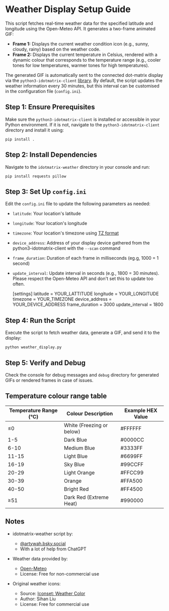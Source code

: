 Weather Display Setup Guide
===========================

This script fetches real-time weather data for the specified latitude and longitude using the Open-Meteo API. It generates a two-frame animated GIF:

*   **Frame 1:** Displays the current weather condition icon (e.g., sunny, cloudy, rainy) based on the weather code.
*   **Frame 2:** Displays the current temperature in Celsius, rendered with a dynamic colour that corresponds to the temperature range (e.g., cooler tones for low temperatures, warmer tones for high temperatures).

The generated GIF is automatically sent to the connected dot-matrix display via the `python3-idotmatrix-client` [library](https://github.com/derkalle4/python3-idotmatrix-client). By default, the script updates the weather information every 30 minutes, but this interval can be customised in the configuration file (`config.ini`).

Step 1: Ensure Prerequisites
----------------------------

Make sure the `python3-idotmatrix-client` is installed or accessible in your Python environment. If it is not, navigate to the `python3-idotmatrix-client` directory and install it using:

    pip install .

Step 2: Install Dependencies
----------------------------

Navigate to the `idotmatrix-weather` directory in your console and run:

    pip install requests pillow

Step 3: Set Up `config.ini`
---------------------------

Edit the `config.ini` file to update the following parameters as needed:

*   `latitude`: Your location's latitude
*   `longitude`: Your location's longitude
*   `timezone`: Your location's timezone using [TZ format](https://en.wikipedia.org/wiki/List_of_tz_database_time_zones)
*   `device_address`: Address of your display device gathered from the python3-idotmatrix-client with the `--scan` command
*   `frame_duration`: Duration of each frame in milliseconds (eg.g, 1000 = 1 second)
*   `update_interval`: Update interval in seconds (e.g., 1800 = 30 minutes). Please respect the Open-Meteo API and don't set this to update too often.

    [settings]
    latitude = YOUR_LATTITUDE
    longitude = YOUR_LONGITUDE
    timezone = YOUR_TIMEZONE
    device_address = YOUR_DEVICE_ADDRESS
    frame_duration = 3000
    update_interval = 1800
    
    

Step 4: Run the Script
----------------------

Execute the script to fetch weather data, generate a GIF, and send it to the display:

    python weather_display.py

Step 5: Verify and Debug
------------------------

Check the console for debug messages and `debug` directory for generated GIFs or rendered frames in case of issues.

Temperature colour range table
------------------------------

| Temperature Range (°C) | Colour Description       | Example HEX Value |
|------------------------|--------------------------|-------------------|
| ≤0                     | White (Freezing or below)| #FFFFFF           |
| 1-5                    | Dark Blue                | #0000CC           |
| 6-10                   | Medium Blue              | #3333FF           |
| 11-15                  | Light Blue               | #6699FF           |
| 16-19                  | Sky Blue                 | #99CCFF           |
| 20-29                  | Light Orange             | #FFCC99           |
| 30-39                  | Orange                   | #FFA500           |
| 40-50                  | Bright Red               | #FF4500           |
| ≥51                    | Dark Red (Extreme Heat)  | #990000           |

Notes
-----

*   idotmatrix-weather script by:
    *   [@artywah.bsky.social](https://bsky.app/profile/artywah.bsky.social)
    *   With a lot of help from ChatGPT
      
*   Weather data provided by:
    *   [Open-Meteo](https://open-meteo.com/en/terms)
    *   License: Free for non-commercial use

*   Original weather icons:
    *   Source: [Iconset: Weather Color](https://www.iconfinder.com/iconsets/weather-color-2)
    *   Author: Sihan Liu
    *   License: Free for commercial use
